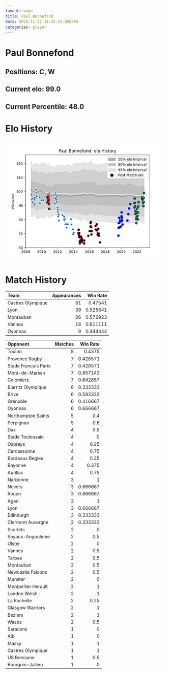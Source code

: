 ```yaml
---  
layout: page  
title: Paul Bonnefond  
date: 2022-11-22 11:32:31.049593  
categories: player  
---
```

# Paul Bonnefond

## Positions: C, W

## Current elo: 99.0

## Current Percentile: 48.0

# Elo History


![elo history](history_PaulBonnefond.png)
# Match History


| Team              |   Appearances |   Win Rate |
|:------------------|--------------:|-----------:|
| Castres Olympique |            61 |   0.47541  |
| Lyon              |            39 |   0.525641 |
| Montauban         |            26 |   0.576923 |
| Vannes            |            18 |   0.611111 |
| Oyonnax           |             9 |   0.444444 |

| Opponent             |   Matches |   Win Rate |
|:---------------------|----------:|-----------:|
| Toulon               |         8 |   0.4375   |
| Provence Rugby       |         7 |   0.428571 |
| Stade Francais Paris |         7 |   0.428571 |
| Mont-de-Marsan       |         7 |   0.857143 |
| Colomiers            |         7 |   0.642857 |
| Biarritz Olympique   |         6 |   0.333333 |
| Brive                |         6 |   0.583333 |
| Grenoble             |         6 |   0.416667 |
| Oyonnax              |         6 |   0.666667 |
| Northampton Saints   |         5 |   0.4      |
| Perpignan            |         5 |   0.6      |
| Dax                  |         4 |   0.5      |
| Stade Toulousain     |         4 |   0        |
| Ospreys              |         4 |   0.25     |
| Carcassonne          |         4 |   0.75     |
| Bordeaux Begles      |         4 |   0.25     |
| Bayonne              |         4 |   0.375    |
| Aurillac             |         4 |   0.75     |
| Narbonne             |         3 |   1        |
| Nevers               |         3 |   0.666667 |
| Rouen                |         3 |   0.666667 |
| Agen                 |         3 |   1        |
| Lyon                 |         3 |   0.666667 |
| Edinburgh            |         3 |   0.333333 |
| Clermont Auvergne    |         3 |   0.333333 |
| Scarlets             |         2 |   0        |
| Soyaux-Angouleme     |         2 |   0.5      |
| Ulster               |         2 |   0        |
| Vannes               |         2 |   0.5      |
| Tarbes               |         2 |   0.5      |
| Montauban            |         2 |   0.5      |
| Newcastle Falcons    |         2 |   0.5      |
| Munster              |         2 |   0        |
| Montpellier Herault  |         2 |   1        |
| London Welsh         |         2 |   1        |
| La Rochelle          |         2 |   0.25     |
| Glasgow Warriors     |         2 |   1        |
| Beziers              |         2 |   1        |
| Wasps                |         2 |   0.5      |
| Saracens             |         1 |   0        |
| Albi                 |         1 |   0        |
| Massy                |         1 |   1        |
| Castres Olympique    |         1 |   1        |
| US Bressane          |         1 |   0.5      |
| Bourgoin-Jallieu     |         1 |   0        |
